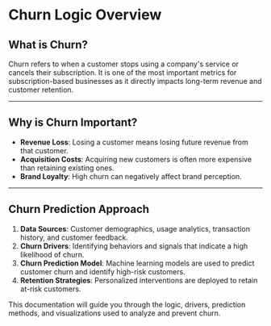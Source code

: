# Churn Logic Overview

## What is Churn?
Churn refers to when a customer stops using a company's service or cancels their subscription. It is one of the most important metrics for subscription-based businesses as it directly impacts long-term revenue and customer retention.

---

## Why is Churn Important?
- **Revenue Loss**: Losing a customer means losing future revenue from that customer.
- **Acquisition Costs**: Acquiring new customers is often more expensive than retaining existing ones.
- **Brand Loyalty**: High churn can negatively affect brand perception.

---

## Churn Prediction Approach
1. **Data Sources**: Customer demographics, usage analytics, transaction history, and customer feedback.  
2. **Churn Drivers**: Identifying behaviors and signals that indicate a high likelihood of churn.  
3. **Churn Prediction Model**: Machine learning models are used to predict customer churn and identify high-risk customers.  
4. **Retention Strategies**: Personalized interventions are deployed to retain at-risk customers.

This documentation will guide you through the logic, drivers, prediction methods, and visualizations used to analyze and prevent churn.
